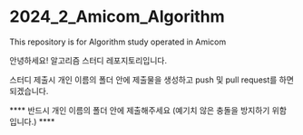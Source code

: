 # 2024_2_Amicom_Algorithm
This repository is for Algorithm study operated in Amicom

안녕하세요! 알고리즘 스터디 레포지토리입니다.

스터디 제출시 개인 이름의 폴더 안에 제출물을 생성하고 push 및 pull request를 하면 되겠습니다. 

**** 반드시 개인 이름의 폴더 안에 제출해주세요 (예기치 않은 충돌을 방지하기 위함 입니다.) ****
